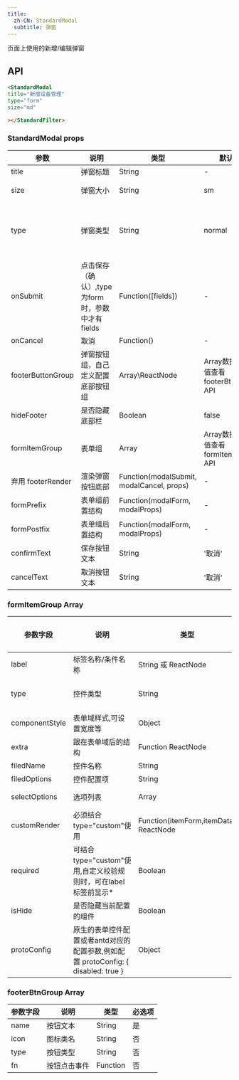```yaml
---
title: 
  zh-CN: StandardModal
  subtitle: 弹窗
---
```


页面上使用的新增/编辑弹窗

## API

```html
<StandardModal 
title="新增设备管理"
type="form"
size="md"

></StandardFilter>
```
### StandardModal props
| 参数      | 说明                                      | 类型         | 默认值 | 参考值 |
|----------|------------------------------------------|-------------|-------|-------|
| title | 弹窗标题 | String | - |- |
| size | 弹窗大小 | String | sm |可选:sm,md,lg |
| type | 弹窗类型 | String |normal |可选normal：普通弹窗, form: 配置表单弹窗 |
| onSubmit | 点击保存（确认）,type为form时，参数中才有fields |  Function([fields]) | - |- |
| onCancel | 取消 |  Function()| - |- |
| footerButtonGroup | 弹窗按钮组，自己定义配置底部按钮组 | Array\ReactNode  | Array数据参数值查看 footerBtnGroup API|
| hideFooter |  是否隐藏底部栏 | Boolean| false |- |
| formItemGroup | 表单组 | Array  | Array数据参数值查看 formItemGroup API|
| 弃用 footerRender | 渲染弹窗按钮底部 |  Function(modalSubmit, modalCancel, props)| - |- |
| formPrefix | 表单组前置结构 |  Function(modalForm, modalProps)| - |- |
| formPostfix | 表单组后置结构 |  Function(modalForm, modalProps)| - |- |
| confirmText | 保存按钮文本 | String | '取消' | |
| cancelText | 取消按钮文本 | String | '取消' | |




### formItemGroup Array
| 参数字段      | 说明  |   类型   |必选项| 参考值|
|----------|------|-------------|------|------|
| label | 标签名称/条件名称 | String 或 ReactNode | 是 |- |
| type | 控件类型 | String | 是 | 可以选择 input/select/textarea/checkbox/custom(自定义) |
| componentStyle | 表单域样式,可设置宽度等 | Object | 否 |  |
| extra | 跟在表单域后的结构 | Function ReactNode | 否 | - |
| filedName | 控件名称 | String | 是 |参考  [getFieldDecorator(id, options) 参数](https://ant.design/components/form-cn/#getFieldDecorator(id,-options)-参数) |
| filedOptions | 控件配置项 | String | 否 |参考  [getFieldDecorator(id, options) 参数](https://ant.design/components/form-cn/#getFieldDecorator(id,-options)-参数) |
| selectOptions | 选项列表 | Array | 否 | select/radio/checkbox等使用 ,选项值：{'label': 'xxx', value: 'xxx'}|
| customRender | 必须结合 type="custom"使用 | Function(itemForm,itemData) ReactNode | 否 | - |
| required | 可结合 type="custom"使用,自定义校验规则时，可在label标签前显示* | Boolean| 否 | - |
| isHide | 是否隐藏当前配置的组件 | Boolean| 否 | - |
| protoConfig | 原生的表单控件配置或者antd对应的配置参数,例如配置 protoConfig: { disabled: true }| Object| 否 | - |

### footerBtnGroup Array

| 参数字段      | 说明  |   类型   |必选项|
|----------|------|-------------|------|
| name | 按钮文本 | String | 是 |
| icon | 图标类名 | String | 否 |
| type | 按钮类型 | String | 否 |
| fn | 按钮点击事件 | Function | 否 |
